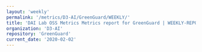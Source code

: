 ```yaml
---
layout: 'weekly'
permalink: '/metrics/D3-AI/GreenGuard/WEEKLY/'
title: 'DAI Lab OSS Metrics Metrics report for GreenGuard | WEEKLY-REPORT-2020-02-02'
organization: 'D3-AI'
repository: 'GreenGuard'
current_date: '2020-02-02'
---
```

